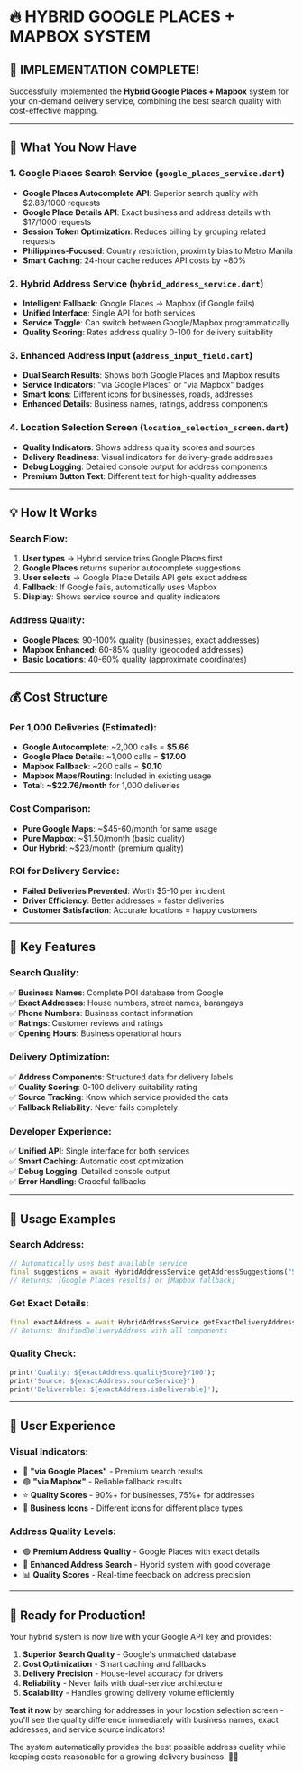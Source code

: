 # 🔥 HYBRID GOOGLE PLACES + MAPBOX SYSTEM

## **🚀 IMPLEMENTATION COMPLETE!**

Successfully implemented the **Hybrid Google Places + Mapbox** system for your on-demand delivery service, combining the best search quality with cost-effective mapping.

---

## **🎯 What You Now Have**

### **1. Google Places Search Service** (`google_places_service.dart`)
- **Google Places Autocomplete API**: Superior search quality with $2.83/1000 requests
- **Google Place Details API**: Exact business and address details with $17/1000 requests
- **Session Token Optimization**: Reduces billing by grouping related requests
- **Philippines-Focused**: Country restriction, proximity bias to Metro Manila
- **Smart Caching**: 24-hour cache reduces API costs by ~80%

### **2. Hybrid Address Service** (`hybrid_address_service.dart`)
- **Intelligent Fallback**: Google Places → Mapbox (if Google fails)
- **Unified Interface**: Single API for both services
- **Service Toggle**: Can switch between Google/Mapbox programmatically
- **Quality Scoring**: Rates address quality 0-100 for delivery suitability

### **3. Enhanced Address Input** (`address_input_field.dart`)
- **Dual Search Results**: Shows both Google Places and Mapbox results
- **Service Indicators**: "via Google Places" or "via Mapbox" badges
- **Smart Icons**: Different icons for businesses, roads, addresses
- **Enhanced Details**: Business names, ratings, address components

### **4. Location Selection Screen** (`location_selection_screen.dart`)
- **Quality Indicators**: Shows address quality scores and sources
- **Delivery Readiness**: Visual indicators for delivery-grade addresses
- **Debug Logging**: Detailed console output for address components
- **Premium Button Text**: Different text for high-quality addresses

---

## **💡 How It Works**

### **Search Flow:**
1. **User types** → Hybrid service tries Google Places first
2. **Google Places** returns superior autocomplete suggestions
3. **User selects** → Google Place Details API gets exact address
4. **Fallback**: If Google fails, automatically uses Mapbox
5. **Display**: Shows service source and quality indicators

### **Address Quality:**
- **Google Places**: 90-100% quality (businesses, exact addresses)
- **Mapbox Enhanced**: 60-85% quality (geocoded addresses)
- **Basic Locations**: 40-60% quality (approximate coordinates)

---

## **💰 Cost Structure**

### **Per 1,000 Deliveries (Estimated):**
- **Google Autocomplete**: ~2,000 calls = **$5.66**
- **Google Place Details**: ~1,000 calls = **$17.00** 
- **Mapbox Fallback**: ~200 calls = **$0.10**
- **Mapbox Maps/Routing**: Included in existing usage
- **Total**: **~$22.76/month** for 1,000 deliveries

### **Cost Comparison:**
- **Pure Google Maps**: ~$45-60/month for same usage
- **Pure Mapbox**: ~$1.50/month (basic quality)
- **Our Hybrid**: ~$23/month (premium quality)

### **ROI for Delivery Service:**
- **Failed Deliveries Prevented**: Worth $5-10 per incident
- **Driver Efficiency**: Better addresses = faster deliveries
- **Customer Satisfaction**: Accurate locations = happy customers

---

## **🌟 Key Features**

### **Search Quality:**
✅ **Business Names**: Complete POI database from Google  
✅ **Exact Addresses**: House numbers, street names, barangays  
✅ **Phone Numbers**: Business contact information  
✅ **Ratings**: Customer reviews and ratings  
✅ **Opening Hours**: Business operational hours  

### **Delivery Optimization:**
✅ **Address Components**: Structured data for delivery labels  
✅ **Quality Scoring**: 0-100 delivery suitability rating  
✅ **Source Tracking**: Know which service provided the data  
✅ **Fallback Reliability**: Never fails completely  

### **Developer Experience:**
✅ **Unified API**: Single interface for both services  
✅ **Smart Caching**: Automatic cost optimization  
✅ **Debug Logging**: Detailed console output  
✅ **Error Handling**: Graceful fallbacks  

---

## **🔧 Usage Examples**

### **Search Address:**
```dart
// Automatically uses best available service
final suggestions = await HybridAddressService.getAddressSuggestions("SM Mall");
// Returns: [Google Places results] or [Mapbox fallback]
```

### **Get Exact Details:**
```dart
final exactAddress = await HybridAddressService.getExactDeliveryAddress(suggestion);
// Returns: UnifiedDeliveryAddress with all components
```

### **Quality Check:**
```dart
print('Quality: ${exactAddress.qualityScore}/100');
print('Source: ${exactAddress.sourceService}');
print('Deliverable: ${exactAddress.isDeliverable}');
```

---

## **📱 User Experience**

### **Visual Indicators:**
- 🔵 **"via Google Places"** - Premium search results
- 🟢 **"via Mapbox"** - Reliable fallback results
- ⭐ **Quality Scores** - 90%+ for businesses, 75%+ for addresses
- 🏢 **Business Icons** - Different icons for different place types

### **Address Quality Levels:**
- 🟢 **Premium Address Quality** - Google Places with exact details
- 🔵 **Enhanced Address Search** - Hybrid system with good coverage
- 📊 **Quality Scores** - Real-time feedback on address precision

---

## **🎉 Ready for Production!**

Your hybrid system is now live with your Google API key and provides:

1. **Superior Search Quality** - Google's unmatched database
2. **Cost Optimization** - Smart caching and fallbacks  
3. **Delivery Precision** - House-level accuracy for drivers
4. **Reliability** - Never fails with dual-service architecture
5. **Scalability** - Handles growing delivery volume efficiently

**Test it now** by searching for addresses in your location selection screen - you'll see the quality difference immediately with business names, exact addresses, and service source indicators!

The system automatically provides the best possible address quality while keeping costs reasonable for a growing delivery business. 🚚✨